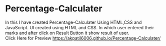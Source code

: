# Percentage-Calculater
In this I have created Percentage-Calculater Using HTML,CSS and JavaScript. UI created using HTML and CSS. In which user entered their marks and after click on Result Button it show result of user.   
Click Here for Preview https://akpatil6006.github.io/Percentage-Calculater/
